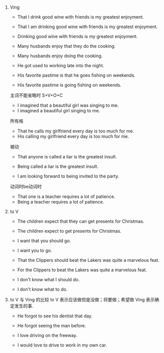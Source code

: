 1. Ving
    - That I drink good wine with friends is my greatest enjoyment.
    - That I am drinking good wine with friends is my greatest enjoyment.
    - Drinking good wine with friends is my greatest enjoyment.

    - Many husbands enjoy that they do the cooking.
    - Many husbands enjoy doing the cooking.

    - He got used to working late into the night.

    - His favorite pastime is that he goes fishing on weekends.
    - His favorite pastime is going fishing on weekends.

	主词不能省略时 S+V+O+C

    - I imagined that a beautiful girl was singing to me.
    - I imagined a beautiful girl singing to me.

	所有格

    - That he calls my girlfriend every day is too much for me.
    - His calling my girlfriend every day is too much for me.

	被动
    - That anyone is called a liar is the greatest insult.
    - Being called a liar is the greatest insult.

    - I am looking forward to being invited to the party.

	动词时be动词时

    - That one is a teacher requires a lot of patience.
    - Being a teacher requires a lot of patience.

2. to V
    - The children expect that they can get presents for Christmas.
    - The children expect to get presents for Christmas.

    - I want that you should go.
    - I want you to go.

    - That the Clippers should beat the Lakers was quite a marvelous feat.
    - For the Clippers to beat the Lakers was quite a marvelous feat.

    - I don't know what I should do.
    - I don't know what to do.

3. to V 与 Ving 的比较
    to V 表示应该做但是没做；将要做；希望做
    Ving 表示确定发生的事.

    - He forgot to see his dentist that day.
    - He forgot seeing the man before.

    - I love driving on the freeway.
    - I would love to drive to work in my own car.

